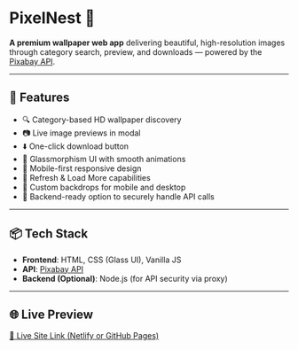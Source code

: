 # **PixelNest 🌱**

**A premium wallpaper web app** delivering beautiful, high-resolution images through category search, preview, and downloads — powered by the [Pixabay API](https://pixabay.com/api/docs/).

---

## 🚀 Features

- 🔍 Category-based HD wallpaper discovery
- 📷 Live image previews in modal
- ⬇️ One-click download button
- 🧊 Glassmorphism UI with smooth animations
- 📱 Mobile-first responsive design
- 🔁 Refresh & Load More capabilities
- 🎨 Custom backdrops for mobile and desktop
- 🔐 Backend-ready option to securely handle API calls

---

## 📦 Tech Stack

- **Frontend**: HTML, CSS (Glass UI), Vanilla JS
- **API**: [Pixabay API](https://pixabay.com/api/docs/)
- **Backend (Optional)**: Node.js (for API security via proxy)

---

## 🌐 Live Preview

[🔗 Live Site Link (Netlify or GitHub Pages)](https://tangerine-tulumba-2fb559.netlify.app)


